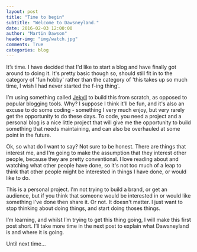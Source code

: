 ```yaml
---
layout: post
title: "Time to begin"
subtitle: "Welcome to Dawsneyland."
date: 2016-02-03 12:00:00
author: "Martin Dawson"
header-img: "img/watch.jpg"
comments: True
categories: blog
---
```


It’s time. I have decided that I'd like to start a blog and have finally got around to doing it. It's pretty basic though so, should still fit in to the category of 'fun hobby' rather than the category of 'this takes up so much time, I wish I had never started the f-ing thing'.

I’m using something called [Jekyll](http://jekyllrb.com) to build this from scratch, as opposed to popular blogging tools. Why? I suppose I think it'll be fun, and it's also an excuse to do some coding - something I very much enjoy, but very rarely get the opportunity to do these days. To code, you need a project and a personal blog is a nice little project that will give me the opportunity to build something that needs maintaining, and can also be overhauled at some point in the future.

Ok, so what do I want to say? Not sure to be honest. There are things that interest me, and I'm going to make the assumption that they interest other people, because they are pretty conventional. I love reading about and watching what other people have done, so it's not too much of a leap to think that other people might be interested in things I have done, or would like to do.

This is a personal project. I'm not trying to build a brand, or get an audience, but if you think that someone would be interested in or would like something I've done then share it. Or not. It doesn't matter. I just want to stop thinking about doing things, and start doing thoses things.

I’m learning, and whilst I’m trying to get this thing going, I will make this first post short. I’ll take more time in the next post to explain what Dawsneyland is and where it is going.

Until next time...

